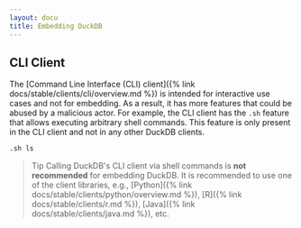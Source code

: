 ```yaml
---
layout: docu
title: Embedding DuckDB
---
```


## CLI Client

The [Command Line Interface (CLI) client]({% link docs/stable/clients/cli/overview.md %}) is intended for interactive use cases and not for embedding.
As a result, it has more features that could be abused by a malicious actor.
For example, the CLI client has the `.sh` feature that allows executing arbitrary shell commands.
This feature is only present in the CLI client and not in any other DuckDB clients.

```sql
.sh ls
```

> Tip Calling DuckDB's CLI client via shell commands is **not recommended** for embedding DuckDB. It is recommended to use one of the client libraries, e.g., [Python]({% link docs/stable/clients/python/overview.md %}), [R]({% link docs/stable/clients/r.md %}), [Java]({% link docs/stable/clients/java.md %}), etc.
